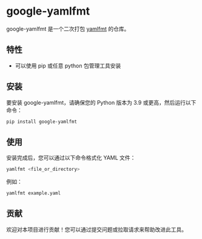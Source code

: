 # google-yamlfmt

google-yamlfmt 是一个二次打包 [yamlfmt](https://github.com/google/yamlfmt) 的仓库。

## 特性
- 可以使用 pip 或任意 python 包管理工具安装

## 安装

要安装 google-yamlfmt，请确保您的 Python 版本为 3.9 或更高，然后运行以下命令：

```bash
pip install google-yamlfmt
```

## 使用

安装完成后，您可以通过以下命令格式化 YAML 文件：

```bash
yamlfmt <file_or_directory>
```

例如：

```bash
yamlfmt example.yaml
```

## 贡献

欢迎对本项目进行贡献！您可以通过提交问题或拉取请求来帮助改进此工具。
